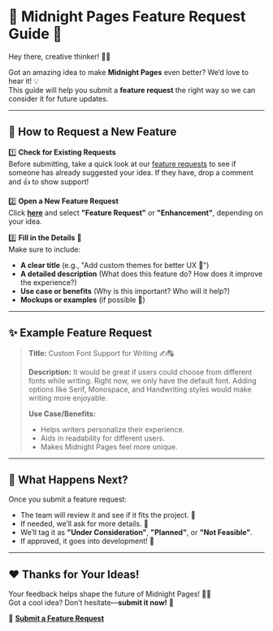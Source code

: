 # 🌟 Midnight Pages Feature Request Guide 🚀  

Hey there, creative thinker! 🎨✨  

Got an amazing idea to make **Midnight Pages** even better? We’d love to hear it! 💡  
This guide will help you submit a **feature request** the right way so we can consider it for future updates.  

---

## 📌 **How to Request a New Feature**  

1️⃣ **Check for Existing Requests**  
Before submitting, take a quick look at our [feature requests](https://github.com/Midnight-Pages/new-feature/issues) to see if someone has already suggested your idea. If they have, drop a comment and 👍 to show support!  

2️⃣ **Open a New Feature Request**  
Click **[here](https://github.com/Midnight-Pages/new-feature/issues/new?template=feature_request.yml)** and select **"Feature Request"** or **"Enhancement"**, depending on your idea.  

3️⃣ **Fill in the Details** 📝  
Make sure to include:  
- **A clear title** (e.g., "Add custom themes for better UX 🎨")  
- **A detailed description** (What does this feature do? How does it improve the experience?)  
- **Use case or benefits** (Why is this important? Who will it help?)  
- **Mockups or examples** (if possible 📸)  

---

## ✨ **Example Feature Request**  

> **Title:** Custom Font Support for Writing ✍️🔠  
>  
> **Description:** It would be great if users could choose from different fonts while writing. Right now, we only have the default font. Adding options like Serif, Monospace, and Handwriting styles would make writing more enjoyable.  
>  
> **Use Case/Benefits:**  
> - Helps writers personalize their experience.  
> - Aids in readability for different users.  
> - Makes Midnight Pages feel more unique.  
>  

---

## 🚀 **What Happens Next?**  
Once you submit a feature request:  
- The team will review it and see if it fits the project. 🔎  
- If needed, we’ll ask for more details. 💬  
- We’ll tag it as **"Under Consideration"**, **"Planned"**, or **"Not Feasible"**.  
- If approved, it goes into development! 🎉  

---

## ❤️ **Thanks for Your Ideas!**  
Your feedback helps shape the future of Midnight Pages! 🌙💜  
Got a cool idea? Don’t hesitate—**submit it now!** 🚀  

📌 **[Submit a Feature Request](https://github.com/Midnight-Pages/new-feature/issues/new?template=feature_request.yml)**
